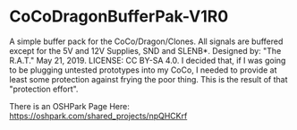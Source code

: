 # CoCoDragonBufferPak-V1R0
A simple buffer pack for the CoCo/Dragon/Clones. All signals are buffered except for the 5V and 12V Supplies, SND and SLENB*. Designed by: "The R.A.T." May 21, 2019. LICENSE: CC BY-SA 4.0. I decided that, if I was going to be plugging untested prototypes into my CoCo, I needed to provide at least some protection against frying the poor thing. This is the result of that "protection effort".

There is an OSHPark Page Here: https://oshpark.com/shared_projects/npQHCKrf
